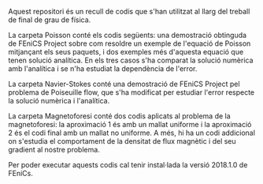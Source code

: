 Aquest repositori és un recull de  codis que s'han utilitzat al llarg del treball de final de grau de física.

La carpeta Poisson conté els codis següents: una demostració obtinguda de FEniCS Project sobre com resoldre un exemple de l'equació de Poisson mitjançant els seus paquets, i dos exemples més d'aquesta equació que tenen solució analítica. En els tres casos s'ha comparat la solució numèrica amb l'analítica i se n'ha estudiat la dependència de l'error.

La carpeta Navier-Stokes conté una demostració de FEniCS Project pel problema de Poiseuille flow, que s'ha modificat per estudiar l'error respecte la solució numèrica i l'analítica.

La carpeta Magnetoforesi conté dos codis aplicats al problema de la magnetoforesi: la aproximació 1 és amb un mallat uniforme i la aproximació 2 és el codi final amb un mallat no uniforme. A més, hi ha un codi addicional on s'estudia el comportament de la densitat de flux magnètic i del seu gradient al nostre problema.

Per poder executar aquests codis cal tenir instal·lada la versió 2018.1.0 de FEniCs.

